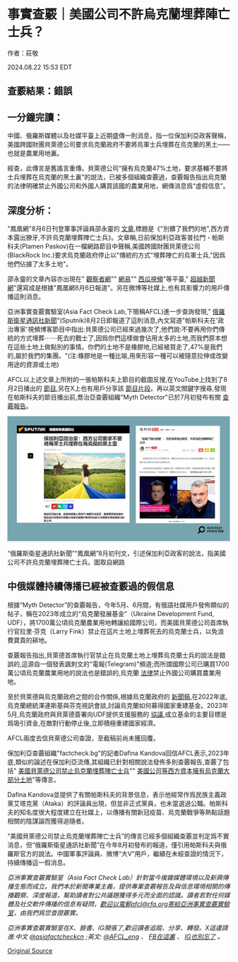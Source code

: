 # 事實查覈｜美國公司不許烏克蘭埋葬陣亡士兵？

作者：莊敬

2024.08.22 15:53 EDT

## 查覈結果：錯誤

## 一分鐘完讀：

中國、俄羅斯媒體以及社媒平臺上近期盛傳一則消息，指一位保加利亞政客聲稱，美國跨國財團貝萊德公司要求烏克蘭政府不要將烏軍士兵埋葬在烏克蘭的黑土——也就是農業用地裏。

經查，此傳言是舊謠言重傳。貝萊德公司“擁有烏克蘭47%土地，要求基輔不要將士兵埋葬在烏克蘭的黑土裏”的說法，已被多個組織查覈過，查覈報告指出烏克蘭的法律明確禁止外國公司和外國人購買該國的農業用地，網傳消息爲“虛假信息”。

## 深度分析：

"鳳凰網"8月6日刊登軍事評論員邵永靈的 [文章](https://news.ifeng.com/c/8bphWfCMLaj),標題是《"別髒了我們的地",西方資本露出獠牙,不許烏克蘭埋葬陣亡士兵》。文章稱,日前保加利亞政客普拉門・帕斯科夫(Plamen Paskov)在一檔網路節目中聲稱,美國跨國財團貝萊德公司(BlackRock Inc.)要求烏克蘭政府停止以"傳統的方式"埋葬陣亡的烏軍士兵,"因爲他們佔據了太多土地"。

邵永靈的文章內容亦出現在" [觀察者網](https://user.guancha.cn/main/content?id=1280544)"" [網易](https://open.163.com/newview/movie/free?pid=TJ80F8TIC&mid=HJ80F8TIS)"" [西瓜視頻](https://www.ixigua.com/7399970946571371020)"等平臺," [超越新聞網](https://beyondnews852.com/20240812/156095/#google_vignette)"還寫成是根據"鳳凰網8月6日報道"。另在微博等社媒上,也有具影響力的用戶傳播這則消息。

亞洲事實查覈實驗室(Asia Fact Check Lab,下簡稱AFCL)進一步查詢發現," [俄羅斯衛星通訊社新聞](https://big5.sputniknews.cn/20240802/1060759436.html)"(Sputnik)8月2日即報道了這則消息,內文寫道"帕斯科夫在'政治專家'視頻博客節目中指出:貝萊德公司已經來過幾次了,他們說:不要再用你們傳統的方式埋葬⋯⋯死去的戰士了,因爲你們這樣做會佔用太多的土地,而我們原本想在這些土地上做點別的事情。你們的土地不是橡膠地,已經被買走了,47%是我們的,屬於我們的集團。"(注:橡膠地是一種比喻,用來形容一種可以被隨意拉伸或改變用途的資源或土地)

AFCL以上述文章上所附的一張帕斯科夫上節目的截圖反搜,在YouTube上找到了8月2日播出的 [節目](https://www.youtube.com/watch?v=QcViiH-4MS8),另在X上也有用戶分享該 [節目片段](https://twitter.com/AlexNovi/status/1820708781006676401)。再以英文關鍵字搜尋,發現在帕斯科夫的節目播出前,喬治亞查覈組織"Myth Detector"已於7月初發布有關 [查覈報告](https://mythdetector.ge/en/ukrainian-lands-and-banned-the-burial-of-military-personnel/)。

![1 (10).png](images/SPER65GL5HMZP4FLHOE3RU3S6I.png)

“俄羅斯衛星通訊社新聞”“鳳凰網”8月初刊文，引述保加利亞政客的說法，指美國公司不許烏克蘭埋葬陣亡士兵。圖取自網路

## 中俄媒體持續傳播已經被查覈過的假信息

根據“Myth Detector”的查覈報告，今年5月、6月間，有俄語社媒用戶發佈類似的帖子，稱在2023年成立的“烏克蘭發展基金”（Ukraine Development Fund, UDF），將1700萬公頃烏克蘭農業用地轉讓給國際公司，而美國貝萊德公司首席執行官拉里·芬克（Larry Fink）禁止在這片土地上埋葬死去的烏克蘭士兵，以免浪費寶貴的耕地。

查覈報告指出,貝萊德首席執行官禁止在烏克蘭土地上埋葬烏克蘭士兵的說法是錯誤的,這源自一個發表諷刺文的"電報(Telegram)"頻道;而所謂國際公司已購買1700萬公頃烏克蘭農業用地的說法也是錯誤的,烏克蘭 [法律](https://www.fao.org/faolex/results/details/en/c/LEX-FAOC043459/)禁止外國公司購買農業用地。

至於貝萊德與烏克蘭政府之間的合作關係,根據烏克蘭政府的 [新聞稿](https://www.president.gov.ua/en/news/prezident-obgovoriv-z-generalnim-direktorom-blackrock-koordi-80105),在2022年底,烏克蘭總統澤連斯基與芬克視訊會談,討論烏克蘭如何募得國家重建基金。2023年5月,烏克蘭政府與貝萊德簽署向UDF提供支援服務的 [協議](https://www.president.gov.ua/en/news/prezident-proviv-zustrich-iz-kerivnictvom-najbilshoyi-u-svit-82725),成立基金的主要目標是爲吸引資金,在敵對行動停止後,立即積極重建國家經濟。

AFCL兩度去信貝萊德公司查證，至截稿前尚未獲回覆。

保加利亞查覈組織"factcheck.bg"的記者Dafina Kandova回信AFCL表示,2023年底,類似的論述在保加利亞流傳,其組織已針對相關說法發佈多則查覈報告,查覈了包括" [美國貝萊德公司禁止烏克蘭埋葬陣亡士兵](https://factcheck.bg/ne-e-vyarno-che-amerikanskata-kompaniya-blackrock-zabranyava-na-ukrajna-da-pogrebva-ubitite-si-vojnici-si-v-grobishta/)"" [美國公司等西方資本擁有烏克蘭大部分土地](https://factcheck.bg/politicheck-ne-e-vyarno-che-dve-amerikanski-kompanii-i-edno-shotlandsko-uiski-pritezhavat-edna-treta-ot-ukrainskata-zemya/)"等傳言。

Dafina Kandova並提供了有關帕斯科夫的背景信息，表示他經常作爲民族主義政黨艾塔克黨（Ataka）的評論員出現，但並非正式黨員，也未當選過公職。帕斯科夫的知名度很大程度建立在社媒上，以傳播有關新冠疫苗、烏克蘭戰爭等熱點話題相關的陰謀論而獲得追隨者。

“美國貝萊德公司禁止烏克蘭埋葬陣亡士兵”的傳言已經多個組織查覈並判定爲不實消息，但“俄羅斯衛星通訊社新聞”在今年8月初發布的報道，僅引用帕斯科夫與俄羅斯官方的說法。中國軍事評論員、微博“大V”用戶，繼續在未經查證的情況下，持續傳播這一假消息。

*亞洲事實查覈實驗室（Asia Fact Check Lab）針對當今複雜媒體環境以及新興傳播生態而成立。我們本於新聞專業主義，提供專業查覈報告及與信息環境相關的傳播觀察、深度報道，幫助讀者對公共議題獲得多元而全面的認識。讀者若對任何媒體及社交軟件傳播的信息有疑問，歡迎以電郵afcl@rfa.org寄給亞洲事實查覈實驗室，由我們爲您查證覈實。*

*亞洲事實查覈實驗室在X、臉書、IG開張了,歡迎讀者追蹤、分享、轉發。X這邊請進:中文*  [*@asiafactcheckcn*](https://twitter.com/asiafactcheckcn)  *;英文:*  [*@AFCL\_eng*](https://twitter.com/AFCL_eng)  *、*  [*FB在這裏*](https://www.facebook.com/asiafactchecklabcn)  *、*  [*IG也別忘了*](https://www.instagram.com/asiafactchecklab/)  *。*



[Original Source](https://www.rfa.org/mandarin/shishi-hecha/hc-us-company-ukraine-soldiers-rumor-08222024155311.html)